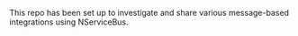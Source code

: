 This repo has been set up to investigate and share various message-based integrations using NServiceBus.
